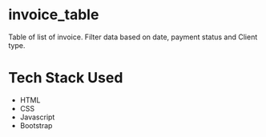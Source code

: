 # invoice_table
Table of list of invoice. Filter data based on date, payment status and Client type. 
# Tech Stack Used
* HTML
* CSS 
* Javascript 
* Bootstrap
